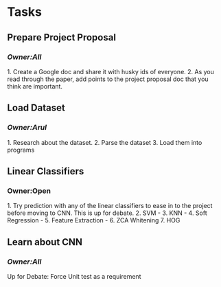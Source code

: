 <h1>Tasks</h1>

<h2>Prepare Project Proposal</h2>
<h3><i>Owner:All</i></h3>
1. Create a Google doc and share it with husky ids of everyone.
2. As you read through the paper, add points to the project proposal doc that you think are important.

<h2>Load Dataset</h2>
<h3><i>Owner:Arul</i></h3>
1. Research about the dataset.
2. Parse the dataset
3. Load them into programs

<h2>Linear Classifiers</h2>
<h3>Owner:Open</h3>
1. Try prediction with any of the linear classifiers to ease in to the project before moving to CNN. This is up for debate.
2. SVM - 
3. KNN - 
4. Soft Regression - 
5. Feature Extraction - 
6. ZCA Whitening 
7. HOG

<h2>Learn about CNN</h2>
<h3><i>Owner:All</i></h3>
Up for Debate:
Force Unit test as a requirement
